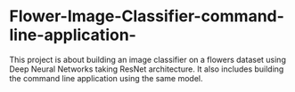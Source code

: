 # Flower-Image-Classifier-command-line-application-
This project is about building an image classifier on a flowers dataset using Deep Neural Networks taking ResNet architecture.
It also includes building the command line application using the same model.
